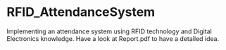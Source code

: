 # RFID_AttendanceSystem
Implementing an attendance system using RFID technology and Digital Electronics knowledge. 
Have a look at Report.pdf to have a detailed idea.
